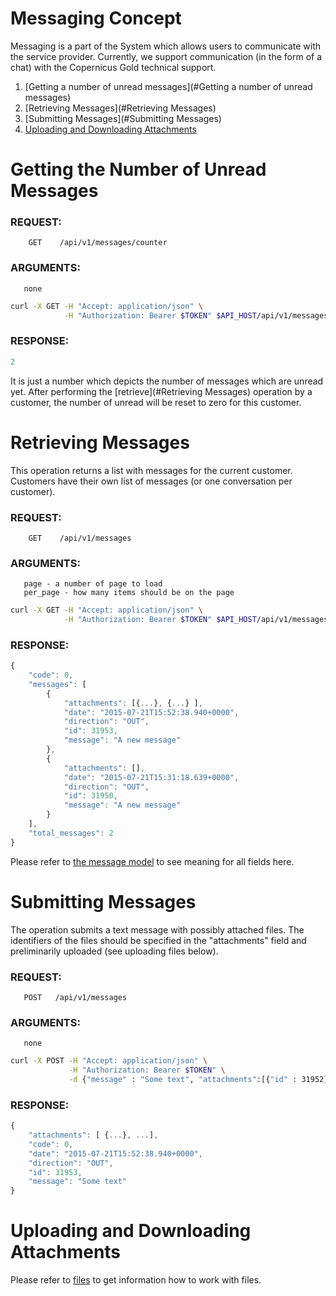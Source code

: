 # Messaging Concept

Messaging is a part of the System which allows users to communicate with the service provider. Currently, we support
communication (in the form of a chat) with the Copernicus Gold technical support.

1. [Getting a number of unread messages](#Getting a number of unread messages)
2. [Retrieving Messages](#Retrieving Messages)
3. [Submitting Messages](#Submitting Messages)
4. [Uploading and Downloading Attachments](#uploading-and-downloading-attachments)


# Getting the Number of Unread Messages

### REQUEST:
```
    GET    /api/v1/messages/counter
```
### ARGUMENTS:
       none 
       
```bash       
curl -X GET -H "Accept: application/json" \
            -H "Authorization: Bearer $TOKEN" $API_HOST/api/v1/messages/counter
```

### RESPONSE:

```javascript
2
```

It is just a number which depicts the number of messages which are unread yet.
After performing the [retrieve](#Retrieving Messages) operation by a customer, the number of unread will be reset to zero
for this customer.


# Retrieving Messages

This operation returns a list with messages for the current customer. Customers have their own list of messages (or one
conversation per customer).

### REQUEST:
```
    GET    /api/v1/messages
```
### ARGUMENTS:
       page - a number of page to load
       per_page - how many items should be on the page

```bash       
curl -X GET -H "Accept: application/json" \
            -H "Authorization: Bearer $TOKEN" $API_HOST/api/v1/messages?page=0&per_page=10
```

### RESPONSE:

```javascript
{
    "code": 0,
    "messages": [
        {
            "attachments": [{...}, {...} ],
            "date": "2015-07-21T15:52:38.940+0000",
            "direction": "OUT",
            "id": 31953,
            "message": "A new message"
        },
        {
            "attachments": [],
            "date": "2015-07-21T15:31:18.639+0000",
            "direction": "OUT",
            "id": 31950,
            "message": "A new message"
        }
    ],
    "total_messages": 2
}
```

Please refer to [the message model](./models/message.md) to see meaning for all fields here.


# Submitting Messages

The operation submits a text message with possibly attached files. The identifiers of the files should be
specified in the "attachments" field and preliminarily uploaded (see uploading files below).

### REQUEST:
       POST   /api/v1/messages
### ARGUMENTS:
       none

```bash
curl -X POST -H "Accept: application/json" \
             -H "Authorization: Bearer $TOKEN" \
             -d {"message" : "Some text", "attachments":[{"id" : 31952}]} $API_HOST/api/v1/messages
```
 
### RESPONSE:

```javascript
{
    "attachments": [ {...}, ...],
    "code": 0,
    "date": "2015-07-21T15:52:38.940+0000",
    "direction": "OUT",
    "id": 31953,
    "message": "Some text"
}
```


# Uploading and Downloading Attachments

Please refer to [files](./models/file.md) to get information how to work with files.

